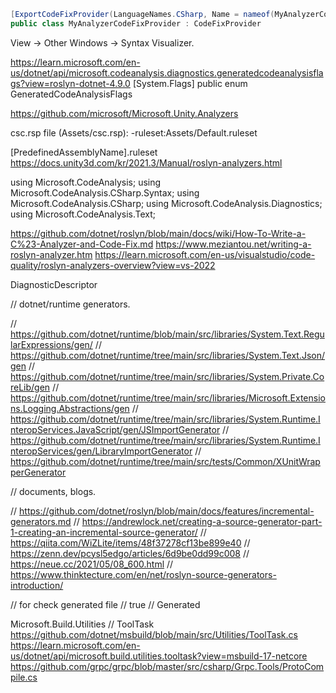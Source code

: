 
``` cs
[ExportCodeFixProvider(LanguageNames.CSharp, Name = nameof(MyAnalyzerCodeFixProvider)), Shared]
public class MyAnalyzerCodeFixProvider : CodeFixProvider
```

 View -> Other Windows -> Syntax Visualizer.


https://learn.microsoft.com/en-us/dotnet/api/microsoft.codeanalysis.diagnostics.generatedcodeanalysisflags?view=roslyn-dotnet-4.9.0
[System.Flags]
public enum GeneratedCodeAnalysisFlags


https://github.com/microsoft/Microsoft.Unity.Analyzers


csc.rsp file (Assets/csc.rsp):
-ruleset:Assets/Default.ruleset

[PredefinedAssemblyName].ruleset
https://docs.unity3d.com/kr/2021.3/Manual/roslyn-analyzers.html



using Microsoft.CodeAnalysis;
using Microsoft.CodeAnalysis.CSharp.Syntax;
using Microsoft.CodeAnalysis.CSharp;
using Microsoft.CodeAnalysis.Diagnostics;
using Microsoft.CodeAnalysis.Text;

https://github.com/dotnet/roslyn/blob/main/docs/wiki/How-To-Write-a-C%23-Analyzer-and-Code-Fix.md
https://www.meziantou.net/writing-a-roslyn-analyzer.htm
https://learn.microsoft.com/en-us/visualstudio/code-quality/roslyn-analyzers-overview?view=vs-2022



DiagnosticDescriptor



// dotnet/runtime generators.

// https://github.com/dotnet/runtime/blob/main/src/libraries/System.Text.RegularExpressions/gen/
// https://github.com/dotnet/runtime/tree/main/src/libraries/System.Text.Json/gen
// https://github.com/dotnet/runtime/tree/main/src/libraries/System.Private.CoreLib/gen
// https://github.com/dotnet/runtime/tree/main/src/libraries/Microsoft.Extensions.Logging.Abstractions/gen
// https://github.com/dotnet/runtime/tree/main/src/libraries/System.Runtime.InteropServices.JavaScript/gen/JSImportGenerator
// https://github.com/dotnet/runtime/tree/main/src/libraries/System.Runtime.InteropServices/gen/LibraryImportGenerator
// https://github.com/dotnet/runtime/tree/main/src/tests/Common/XUnitWrapperGenerator

// documents, blogs.

// https://github.com/dotnet/roslyn/blob/main/docs/features/incremental-generators.md
// https://andrewlock.net/creating-a-source-generator-part-1-creating-an-incremental-source-generator/
// https://qiita.com/WiZLite/items/48f37278cf13be899e40
// https://zenn.dev/pcysl5edgo/articles/6d9be0dd99c008
// https://neue.cc/2021/05/08_600.html
// https://www.thinktecture.com/en/net/roslyn-source-generators-introduction/

// for check generated file
// <EmitCompilerGeneratedFiles>true</EmitCompilerGeneratedFiles>
// <CompilerGeneratedFilesOutputPath>Generated</CompilerGeneratedFilesOutputPath>



Microsoft.Build.Utilities // ToolTask
https://github.com/dotnet/msbuild/blob/main/src/Utilities/ToolTask.cs
https://learn.microsoft.com/en-us/dotnet/api/microsoft.build.utilities.tooltask?view=msbuild-17-netcore
https://github.com/grpc/grpc/blob/master/src/csharp/Grpc.Tools/ProtoCompile.cs